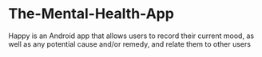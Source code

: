 # The-Mental-Health-App
Happy is an Android app that allows users to record their current mood, as well as any potential cause and/or remedy, and relate them to other users
